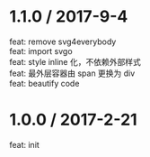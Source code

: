 1.1.0 / 2017-9-4
=====================
feat: remove svg4everybody  
feat: import svgo  
feat: style inline 化，不依赖外部样式  
feat: 最外层容器由 span 更换为 div  
feat: beautify code  

1.0.0 / 2017-2-21
=====================
feat: init
